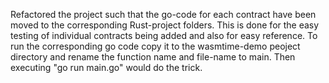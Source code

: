 Refactored the project such that the go-code for each contract have been moved to the corresponding Rust-project folders. This is done for the easy testing of individual contracts being added and also for easy reference. To run the corresponding go code copy it to the wasmtime-demo peoject directory and rename the function name and file-name to main. Then executing "go run main.go" would do the trick.